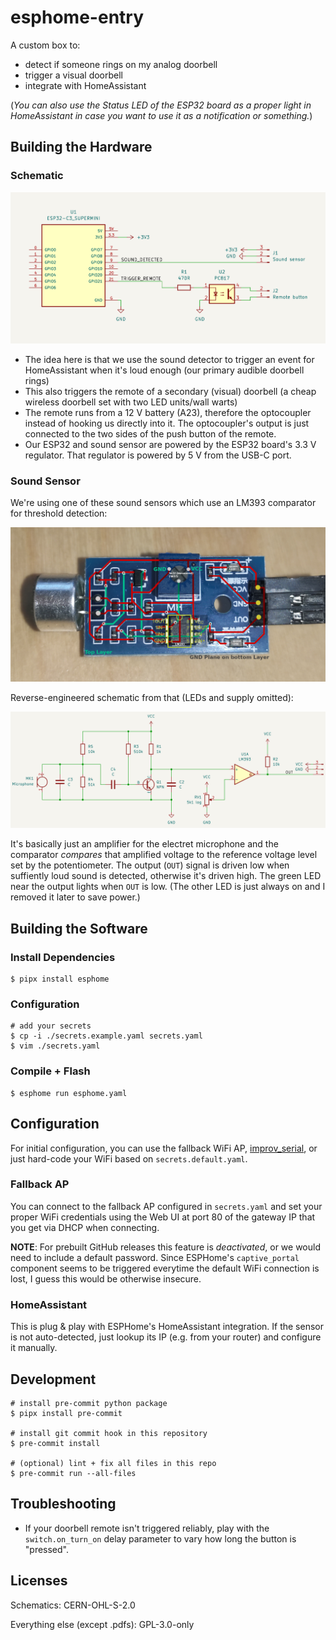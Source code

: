 # esphome-entry

A custom box to:

* detect if someone rings on my analog doorbell
* trigger a visual doorbell
* integrate with HomeAssistant

(*You can also use the Status LED of the ESP32 board as a proper light in HomeAssistant in case you want to use it as a notification or something.*)

## Building the Hardware

### Schematic

![Schematic built around an ESP32-C3 SuperMini](./docs/esphome-entry%20schematic%20export.png)

* The idea here is that we use the sound detector to trigger an event for HomeAssistant when it's loud enough (our primary audible doorbell rings)
* This also triggers the remote of a secondary (visual) doorbell (a cheap wireless doorbell set with two LED units/wall warts)
* The remote runs from a 12 V battery (A23), therefore the optocoupler instead of hooking us directly into it. The optocoupler's output is just connected to the two sides of the push button of the remote.
* Our ESP32 and sound sensor are powered by the ESP32 board's 3.3 V regulator. That regulator is powered by 5 V from the USB-C port.

### Sound Sensor

We're using one of these sound sensors which use an LM393 comparator for threshold detection:

![PCB layout of the sound sensors](./docs/sound%20sensor.png)

Reverse-engineered schematic from that (LEDs and supply omitted):

![Sound sensor schematic around an LM393](./docs/sound%20sensor%20schematic%20export.png)

It's basically just an amplifier for the electret microphone and the comparator *compares* that amplified voltage to the reference voltage level set by the potentiometer.
The output (`OUT`) signal is driven low when suffiently loud sound is detected, otherwise it's driven high.
The green LED near the output lights when `OUT` is low. (The other LED is just always on and I removed it later to save power.)

## Building the Software

### Install Dependencies

```console
$ pipx install esphome
```

### Configuration

```console
# add your secrets
$ cp -i ./secrets.example.yaml secrets.yaml
$ vim ./secrets.yaml
```

### Compile + Flash

```console
$ esphome run esphome.yaml
```

## Configuration

For initial configuration, you can use the fallback WiFi AP, [improv_serial](https://esphome.io/components/improv_serial), or just hard-code your WiFi based on `secrets.default.yaml`.

### Fallback AP

You can connect to the fallback AP configured in `secrets.yaml` and set your proper WiFi credentials using the Web UI at port 80 of the gateway IP that you get via DHCP when connecting.

**NOTE**: For prebuilt GitHub releases this feature is *deactivated*, or we would need to include a default password. Since ESPHome's `captive_portal` component seems to be triggered everytime the default WiFi connection is lost, I guess this would be otherwise insecure.

### HomeAssistant

This is plug & play with ESPHome's HomeAssistant integration. If the sensor is not auto-detected, just lookup its IP (e.g. from your router) and configure it manually.

## Development

```console
# install pre-commit python package
$ pipx install pre-commit

# install git commit hook in this repository
$ pre-commit install

# (optional) lint + fix all files in this repo
$ pre-commit run --all-files
```

## Troubleshooting

* If your doorbell remote isn't triggered reliably, play with the `switch.on_turn_on` delay parameter to vary how long the button is "pressed".

## Licenses

Schematics: CERN-OHL-S-2.0

Everything else (except .pdfs): GPL-3.0-only

